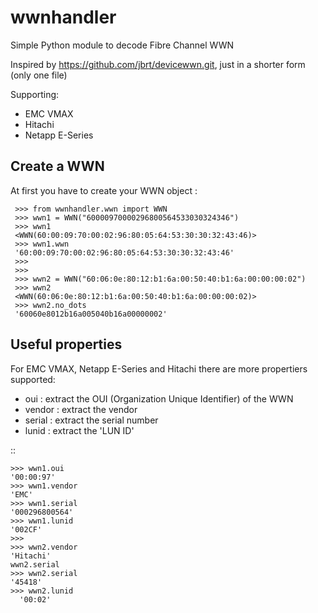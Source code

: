# wwnhandler
Simple Python module to decode  Fibre Channel WWN

Inspired by https://github.com/jbrt/devicewwn.git, just in a shorter form (only one file)

Supporting:
- EMC VMAX
- Hitachi
- Netapp E-Series


Create a WWN
------------

At first you have to create your WWN object :

     >>> from wwnhandler.wwn import WWN
     >>> wwn1 = WWN("60000970000296800564533030324346")
     >>> wwn1
     <WWN(60:00:09:70:00:02:96:80:05:64:53:30:30:32:43:46)>
     >>> wwn1.wwn
     '60:00:09:70:00:02:96:80:05:64:53:30:30:32:43:46'
     >>>
     >>>
     >>> wwn2 = WWN("60:06:0e:80:12:b1:6a:00:50:40:b1:6a:00:00:00:02")
     >>> wwn2
     <WWN(60:06:0e:80:12:b1:6a:00:50:40:b1:6a:00:00:00:02)>
     >>> wwn2.no_dots
     '60060e8012b16a005040b16a00000002'


Useful properties
-----------------

For EMC VMAX, Netapp E-Series and Hitachi there are more propertiers supported:

-  oui : extract the OUI (Organization Unique Identifier) of the WWN
-  vendor : extract the vendor 
-  serial : extract the serial number
-  lunid : extract the 'LUN ID'

::

    >>> wwn1.oui
    '00:00:97'
    >>> wwn1.vendor
    'EMC'
    >>> wwn1.serial
    '000296800564'
    >>> wwn1.lunid
    '002CF'
    >>>
    >>> wwn2.vendor
    'Hitachi'
    wwn2.serial
    >>> wwn2.serial
    '45418'
    >>> wwn2.lunid
      '00:02'
